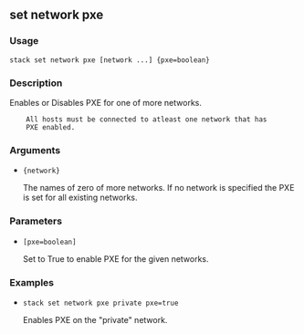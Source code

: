 ## set network pxe

### Usage

`stack set network pxe [network ...] {pxe=boolean}`

### Description

Enables or Disables PXE for one of more networks.

        All hosts must be connected to atleast one network that has
        PXE enabled.

### Arguments

* `{network}`

   The names of zero of more networks. If no network is specified
        the PXE is set for all existing networks.


### Parameters
* `[pxe=boolean]`

   Set to True to enable PXE for the given networks.

### Examples

* `stack set network pxe private pxe=true`

   Enables PXE on the "private" network.



